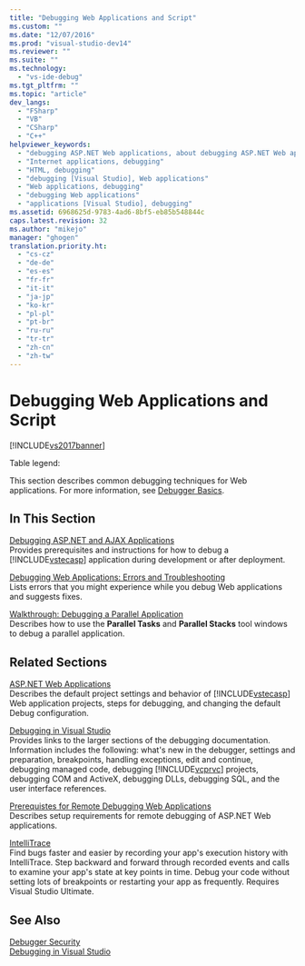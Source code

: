 ```yaml
---
title: "Debugging Web Applications and Script"
ms.custom: ""
ms.date: "12/07/2016"
ms.prod: "visual-studio-dev14"
ms.reviewer: ""
ms.suite: ""
ms.technology: 
  - "vs-ide-debug"
ms.tgt_pltfrm: ""
ms.topic: "article"
dev_langs: 
  - "FSharp"
  - "VB"
  - "CSharp"
  - "C++"
helpviewer_keywords: 
  - "debugging ASP.NET Web applications, about debugging ASP.NET Web applications"
  - "Internet applications, debugging"
  - "HTML, debugging"
  - "debugging [Visual Studio], Web applications"
  - "Web applications, debugging"
  - "debugging Web applications"
  - "applications [Visual Studio], debugging"
ms.assetid: 6968625d-9783-4ad6-8bf5-eb85b548844c
caps.latest.revision: 32
ms.author: "mikejo"
manager: "ghogen"
translation.priority.ht: 
  - "cs-cz"
  - "de-de"
  - "es-es"
  - "fr-fr"
  - "it-it"
  - "ja-jp"
  - "ko-kr"
  - "pl-pl"
  - "pt-br"
  - "ru-ru"
  - "tr-tr"
  - "zh-cn"
  - "zh-tw"
---
```

# Debugging Web Applications and Script
[!INCLUDE[vs2017banner](../code-quality/includes/vs2017banner.md)]

Table legend:  
  
 This section describes common debugging techniques for Web applications. For more information, see [Debugger Basics](../debugger/debugger-basics.md).  
  
## In This Section  
 [Debugging ASP.NET and AJAX Applications](../debugger/debugging-asp.net-and-ajax-applications.md)  
 Provides prerequisites and instructions for how to debug a [!INCLUDE[vstecasp](../code-quality/includes/vstecasp_md.md)] application during development or after deployment.  
  
 [Debugging Web Applications: Errors and Troubleshooting](../debugger/debugging-web-applications--errors-and-troubleshooting.md)  
 Lists errors that you might experience while you debug Web applications and suggests fixes.  
  
 [Walkthrough: Debugging a Parallel Application](../debugger/walkthrough--debugging-a-parallel-application.md)  
 Describes how to use the **Parallel Tasks** and **Parallel Stacks** tool windows to debug a parallel application.  
  
## Related Sections  
 [ASP.NET Web Applications](../debugger/debugging-preparation--asp.net-web-applications.md)  
 Describes the default project settings and behavior of [!INCLUDE[vstecasp](../code-quality/includes/vstecasp_md.md)] Web application projects, steps for debugging, and changing the default Debug configuration.  
  
 [Debugging in Visual Studio](../debugger/debugging-in-visual-studio.md)  
 Provides links to the larger sections of the debugging documentation. Information includes the following: what's new in the debugger, settings and preparation, breakpoints, handling exceptions, edit and continue, debugging managed code, debugging [!INCLUDE[vcprvc](../code-quality/includes/vcprvc_md.md)] projects, debugging COM and ActiveX, debugging DLLs, debugging SQL, and the user interface references.  
  
 [Prerequistes for Remote Debugging Web Applications](../debugger/prerequistes-for-remote-debugging-web-applications.md)  
 Describes setup requirements for remote debugging of ASP.NET Web applications.  
  
 [IntelliTrace](../debugger/intellitrace.md)  
 Find bugs faster and easier by recording your app's execution history with IntelliTrace. Step backward and forward through recorded events and calls to examine your app's state at key points in time. Debug your code without setting lots of breakpoints or restarting your app as frequently. Requires Visual Studio Ultimate.  
  
## See Also  
 [Debugger Security](../debugger/debugger-security.md)   
 [Debugging in Visual Studio](../debugger/debugging-in-visual-studio.md)